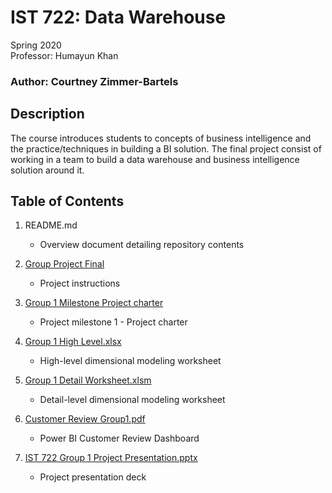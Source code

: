 # IST 722: Data Warehouse

Spring 2020 <br>
Professor: Humayun Khan

### Author: Courtney Zimmer-Bartels

## Description
The course introduces students to concepts of business intelligence and the practice/techniques in building a BI solution. The final project consist of working in a team to build a data warehouse and business intelligence solution around it. 

## Table of Contents
1. README.md
    - Overview document detailing repository contents
    
2. [Group Project Final](https://github.com/czimmerb/Masters_Portfolio/blob/main/IST722_DataWarehouse/Group%20Project%20Final.pdf)
    - Project instructions
    
3. [Group 1 Milestone Project charter](https://github.com/czimmerb/Masters_Portfolio/blob/main/IST722_DataWarehouse/Group%201%20Milestone%20Project%20Charter.docx)
    - Project milestone 1 - Project charter
    
4. [Group 1 High Level.xlsx](https://github.com/czimmerb/Masters_Portfolio/blob/main/IST722_DataWarehouse/Group%201%20High%20Level.xlsx)
    - High-level dimensional modeling worksheet
    
5. [Group 1 Detail Worksheet.xlsm](https://github.com/czimmerb/Masters_Portfolio/blob/main/IST722_DataWarehouse/Group%201%20Detail%20Worksheet.xlsm)
    - Detail-level dimensional modeling worksheet
    
6. [Customer Review Group1.pdf](https://github.com/czimmerb/Masters_Portfolio/blob/main/IST722_DataWarehouse/Customer%20Review_Group1.pdf)
    - Power BI Customer Review Dashboard
    
7. [IST 722 Group 1 Project Presentation.pptx](https://github.com/czimmerb/Masters_Portfolio/blob/main/IST722_DataWarehouse/IST722%20Group1%20project%20presentation.pptx)
    - Project presentation deck
